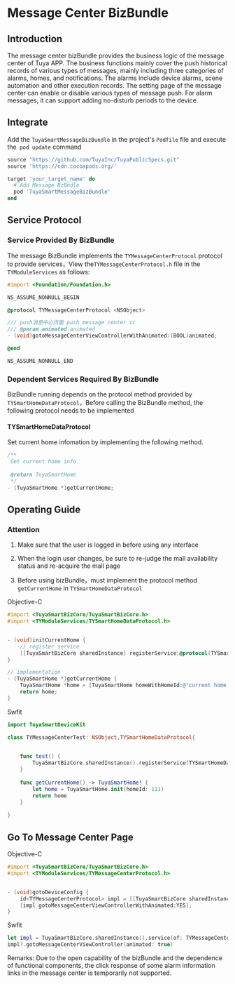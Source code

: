 # Message Center BizBundle

## Introduction

The message center bizBundle provides the business logic of the message center of Tuya APP. The business functions mainly cover the push historical records of various types of messages, mainly including three categories of alarms, homes, and notifications. The alarms include device alarms, scene automation and other execution records.
The setting page of the message center can enable or disable various types of message push. For alarm messages, it can support adding no-disturb periods to the device.



## **Integrate**

Add the `TuyaSmartMessageBizBundle` in the project's `Podfile` file and execute the` pod update` command

```ruby
source "https://github.com/TuyaInc/TuyaPublicSpecs.git"
source 'https://cdn.cocoapods.org/'

target 'your_target_name' do
  # Add Message BzBndle
  pod 'TuyaSmartMessageBizBundle'
end
```



## Service Protocol

### Service Provided By BizBundle

The message BizBundle implements the `TYMessageCenterProtocol` protocol to provide services，View the`TYMessageCenterProtocol.h` file in the `TYModuleServices` as follows:

```objective-c
#import <Foundation/Foundation.h>

NS_ASSUME_NONNULL_BEGIN

@protocol TYMessageCenterProtocol <NSObject>

/// push消息中心页面 push message center vc
/// @param animated animated
- (void)gotoMessageCenterViewControllerWithAnimated:(BOOL)animated;

@end

NS_ASSUME_NONNULL_END
```



### Dependent Services Required By BizBundle

BizBundle running depends on the protocol method provided by `TYSmartHomeDataProtocol`，Before calling the BizBundle method, the following protocol needs to be implemented

#### TYSmartHomeDataProtocol

Set current home infomation  by implementing the following method.

```objective-c
/**
 Get current home info 
 
 @return TuyaSmartHome
 */
- (TuyaSmartHome *)getCurrentHome;
```



## Operating Guide

### Attention

1. Make sure that the user is logged in before using any interface

2. When the login user changes, be sure to re-judge the mall availability status and re-acquire the mall page

3. Before using bizBundle，must  implement the protocol method `getCurrentHome` in `TYSmartHomeDataProtocol`

Objective-C 

```objective-c
#import <TuyaSmartBizCore/TuyaSmartBizCore.h>
#import <TYModuleServices/TYSmartHomeDataProtocol.h>


- (void)initCurrentHome {
    // register service
    [[TuyaSmartBizCore sharedInstance] registerService:@protocol(TYSmartHomeDataProtocol) withInstance:self];
}

// implementation
- (TuyaSmartHome *)getCurrentHome {
    TuyaSmartHome *home = [TuyaSmartHome homeWithHomeId:@"current home id"];
    return home;
}
```

Swfit 

```swift
import TuyaSmartDeviceKit

class TYMessageCenterTest: NSObject,TYSmartHomeDataProtocol{

    
    func test() {
        TuyaSmartBizCore.sharedInstance().registerService(TYSmartHomeDataProtocol.self, withInstance: self)
    }
    
    func getCurrentHome() -> TuyaSmartHome! {
        let home = TuyaSmartHome.init(homeId: 111)
        return home
    }
    
}
```




## Go To Message Center Page

Objective-C 

```objective-c
#import <TuyaSmartBizCore/TuyaSmartBizCore.h>
#import <TYModuleServices/TYMessageCenterProtocol.h>


- (void)gotoDeviceConfig {
    id<TYMessageCenterProtocol> impl = [[TuyaSmartBizCore sharedInstance] serviceOfProtocol:@protocol(TYMessageCenterProtocol)];
    [impl gotoMessageCenterViewControllerWithAnimated:YES];
}
```

Swfit 

``` swift
let impl = TuyaSmartBizCore.sharedInstance().service(of: TYMessageCenterProtocol.self) as? TYMessageCenterProtocol
impl?.gotoMessageCenterViewController(animated: true)
```
Remarks: Due to the open capability of the bizBundle and the dependence of functional components, the click response of some alarm information links in the message center is temporarily not supported.